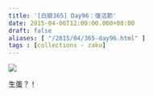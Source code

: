 ```yaml
---
title: '[白狼365] Day96：復活節'
date: 2015-04-06T12:00:00.000+08:00
draft: false
aliases: [ "/2015/04/365-day96.html" ]
tags : [collections - zaku]
---
```


![](/images/zaku096.jpg)

生蛋？！
